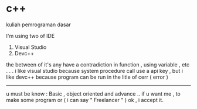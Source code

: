 # c++
kuliah pemrograman dasar

I'm using two of IDE
1. Visual Studio
2. Devc++

the between of it's any have a contradiction in function , using variable , etc . . .
i like visual studio because system procedure call use a api key , but 
i like devc++ because program can be run in the litle of cerr ( error )

-------------------

u must be know : Basic , object oriented and advance ..
if u want me , to make some program or ( i can say " Freelancer " ) ok , i accept it.
